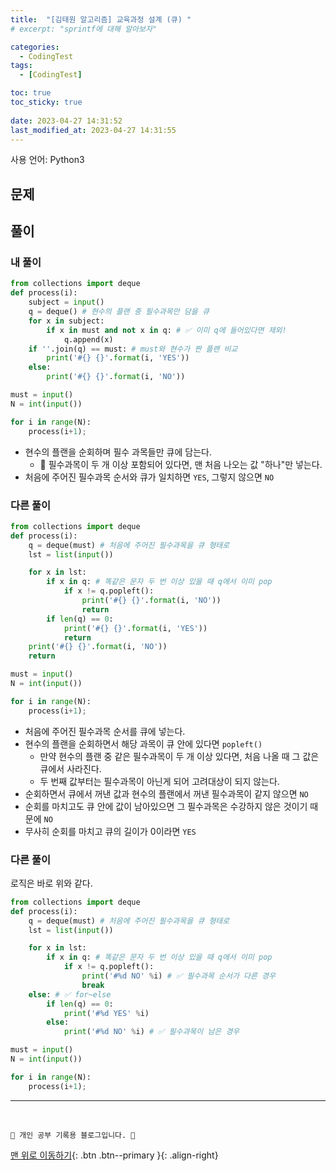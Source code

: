 ```yaml
---
title:  "[김태원 알고리즘] 교육과정 설계 (큐) "
# excerpt: "sprintf에 대해 알아보자"

categories:
  - CodingTest
tags:
  - [CodingTest]

toc: true
toc_sticky: true
 
date: 2023-04-27 14:31:52
last_modified_at: 2023-04-27 14:31:55
---
```


사용 언어: Python3

## 문제

## 풀이
### 내 풀이 
```py
from collections import deque
def process(i):
    subject = input()
    q = deque() # 현수의 플랜 중 필수과목만 담을 큐
    for x in subject:
        if x in must and not x in q: # ✅ 이미 q에 들어있다면 제외!
            q.append(x)
    if ''.join(q) == must: # must와 현수가 짠 플랜 비교
        print('#{} {}'.format(i, 'YES'))
    else:
        print('#{} {}'.format(i, 'NO'))

must = input()
N = int(input())

for i in range(N):
    process(i+1);
```
- 현수의 플랜을 순회하며 필수 과목들만 큐에 담는다.
    - 🌟 필수과목이 두 개 이상 포함되어 있다면, 맨 처음 나오는 값 "하나"만 넣는다.
- 처음에 주어진 필수과목 순서와 큐가 일치하면 `YES`, 그렇지 않으면 `NO`


### 다른 풀이 
```py
from collections import deque
def process(i):
    q = deque(must) # 처음에 주어진 필수과목을 큐 형태로
    lst = list(input())

    for x in lst:
        if x in q: # 똑같은 문자 두 번 이상 있을 때 q에서 이미 pop 
            if x != q.popleft():
                print('#{} {}'.format(i, 'NO'))
                return
        if len(q) == 0:
            print('#{} {}'.format(i, 'YES'))
            return
    print('#{} {}'.format(i, 'NO'))
    return

must = input()
N = int(input())

for i in range(N):
    process(i+1);

```
- 처음에 주어진 필수과목 순서를 큐에 넣는다.
- 현수의 플랜을 순회하면서 해당 과목이 큐 안에 있다면 `popleft()`
    - 만약 현수의 플랜 중 같은 필수과목이 두 개 이상 있다면, 처음 나올 때 그 값은 큐에서 사라진다.
    - 두 번째 값부터는 필수과목이 아닌게 되어 고려대상이 되지 않는다.
- 순회하면서 큐에서 꺼낸 값과 현수의 플랜에서 꺼낸 필수과목이 같지 않으면 `NO`
- 순회를 마치고도 큐 안에 값이 남아있으면 그 필수과목은 수강하지 않은 것이기 때문에 `NO`
- 무사히 순회를 마치고 큐의 길이가 0이라면 `YES`


### 다른 풀이 
로직은 바로 위와 같다.
```py
from collections import deque
def process(i):
    q = deque(must) # 처음에 주어진 필수과목을 큐 형태로
    lst = list(input())

    for x in lst:
        if x in q: # 똑같은 문자 두 번 이상 있을 때 q에서 이미 pop 
            if x != q.popleft():
                print('#%d NO' %i) # ✅ 필수과목 순서가 다른 경우
                break
    else: # ✅ for~else
        if len(q) == 0:
            print('#%d YES' %i)
        else:
            print('#%d NO' %i) # ✅ 필수과목이 남은 경우

must = input()
N = int(input())

for i in range(N):
    process(i+1);
```





***
<br>


    💛 개인 공부 기록용 블로그입니다. 👻

[맨 위로 이동하기](#){: .btn .btn--primary }{: .align-right}